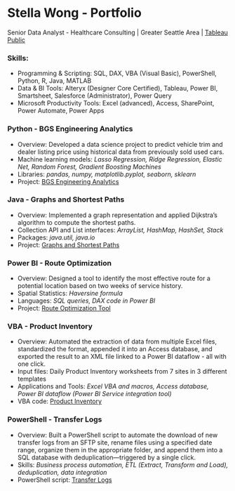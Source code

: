 # Stella Wong - Portfolio
Senior Data Analyst - Healthcare Consulting | Greater Seattle Area | [Tableau Public](https://public.tableau.com/app/profile/sze.mun.wong)

### Skills:
- Programming & Scripting: SQL, DAX, VBA (Visual Basic), PowerShell, Python, R, Java, MATLAB
- Data & BI Tools: Alteryx (Designer Core Certified), Tableau, Power BI, Smartsheet, Salesforce (Administrator), Power Query
- Microsoft Productivity Tools: Excel (advanced), Access, SharePoint, Power Automate, Power Apps
  
### Python - BGS Engineering Analytics
- Overview: Developed a data science project to predict vehicle trim and dealer listing price using historical data from previously sold used cars.
- Machine learning models: *Lasso Regression, Ridge Regression, Elastic Net, Random Forest, Gradient Boosting Machines*
- Libraries: *pandas, numpy, matplotlib.pyplot, seaborn, sklearn*
- Project: [BGS Engineering Analytics](https://github.com/cmunwong/BGS-Engineering-Analytics)

### Java - Graphs and Shortest Paths
- Overview: Implemented a graph representation and applied Dijkstra’s algorithm to compute the shortest paths.
- Collection API and List interfaces: *ArrayList, HashMap, HashSet, Stack*
- Packages: *java.util, java.io*
- Project: [Graphs and Shortest Paths](https://github.com/cmunwong/Graphs-and-Shortest-Paths)
  
### Power BI - Route Optimization
- Overview: Designed a tool to identify the most effective route for a potential location based on two weeks of service history.
- Spatial Statistics: *Haversine formula*
- Languages: *SQL queries, DAX code in Power BI*
- Project: [Route Optimization Tool](https://github.com/cmunwong/projects/blob/main/route_optimization_tool.pdf)

### VBA - Product Inventory
- Overview: Automated the extraction of data from multiple Excel files, standardized the format, appended it into an Access database, and exported the result to an XML file linked to a Power BI dataflow - all with one click.
- Input files: Daily Product Inventory worksheets from 7 sites in 3 different templates
- Applications and Tools: *Excel VBA and macros, Access database, Power BI dataflow (Power BI Service integration tool)*
- VBA code: [Product Inventory](https://github.com/cmunwong/projects/blob/main/product_inventory_vba)

### PowerShell - Transfer Logs
- Overview: Built a PowerShell script to automate the download of new transfer logs from an SFTP site, rename files using a specified date range, organize them in the appropriate folder, and append them into a SQL database with deduplication—triggered by a single click.
- Skills: *Business process automation, ETL (Extract, Transform and Load), deduplication, data integration*
- PowerShell script: [Transfer Logs](https://github.com/cmunwong/projects/blob/main/transfer_logs_powershell)
